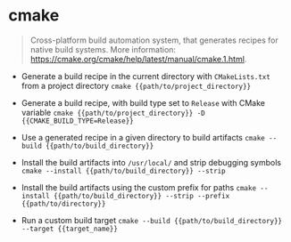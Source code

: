 # cmake
> Cross-platform build automation system, that generates recipes for native build systems.
> More information: <https://cmake.org/cmake/help/latest/manual/cmake.1.html>.

- Generate a build recipe in the current directory with `CMakeLists.txt` from a project directory
`cmake {{path/to/project_directory}}`

- Generate a build recipe, with build type set to `Release` with CMake variable
`cmake {{path/to/project_directory}} -D {{CMAKE_BUILD_TYPE=Release}}`

- Use a generated recipe in a given directory to build artifacts
`cmake --build {{path/to/build_directory}}`

- Install the build artifacts into `/usr/local/` and strip debugging symbols
`cmake --install {{path/to/build_directory}} --strip`

- Install the build artifacts using the custom prefix for paths
`cmake --install {{path/to/build_directory}} --strip --prefix {{path/to/directory}}`

- Run a custom build target
`cmake --build {{path/to/build_directory}} --target {{target_name}}`
